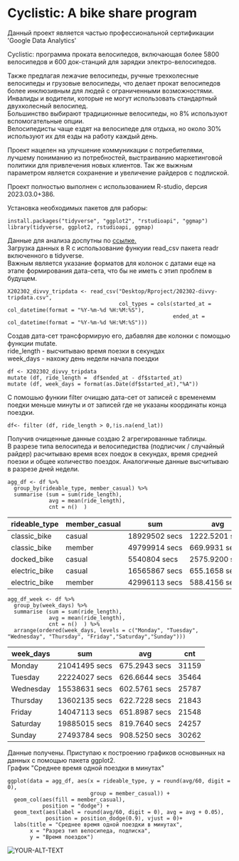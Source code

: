 # Cyclistic: A bike share program
Данный проект является частью профессиональной сертификации 'Google Data Analytics' 

Cyclistic: программа проката велосипедов, включающая более 5800 велосипедов и 600 док-станций для зарядки электро-велосипедов.  

Также предлагая лежачие велосипеды, ручные трехколесные велосипеды и грузовые велосипеды, что делает прокат велосипедов более инклюзивным для людей с ограниченными возможностями.  
Инвалиды и водители, которые не могут использовать стандартный двухколесный велосипед.  
Большинство  выбирают традиционные велосипеды, но 8%  используют вспомогательные опции.  
Велосипедисты чаще ездят на велосипеде для отдыха, но около 30% используют их для езды на работу каждый день.

Проект нацелен на улучшение коммуникации с потребителями, лучшему пониманию из потребностей, выстраиванию маркетинговой политики для привлечения новых клиентов. Так же выжным параметром является сохранение и увеличение райдеров с подпиской.

Проект полностью выполнен с использованием R-studio, dерсия 2023.03.0+386.

Установка необходимых пакетов для раборы:
```
install.packages("tidyverse", "ggplot2", "rstudioapi", "ggmap")
library(tidyverse, ggplot2, rstudioapi, ggmap)  
```
Данные для анализа доспутны по [ссылке.](https://divvy-tripdata.s3.amazonaws.com/index.html)  
Загрузка данных в R с использование функуии read_csv пакета readr включенного в tidyverse.  
Важным является указание форматов для колонок с датами еще на этапе формирования дата-сета, что бы не иметь с этип проблем в будущем.
```
X202302_divvy_tripdata <- read_csv("Desktop/Rproject/202302-divvy-tripdata.csv", 
                                   col_types = cols(started_at = col_datetime(format = "%Y-%m-%d %H:%M:%S"), 
                                                    ended_at = col_datetime(format = "%Y-%m-%d %H:%M:%S")))
```
Создав дата-сет трансформирую его, дабавляя две колонки с помощью функции mutate.  
ride_length - высчитываю время поезки в секундах  
week_days - нахожу день недели начала поездки  
```
df <- X202302_divvy_tripdata
mutate (df, ride_length =  df$ended_at - df$started_at)
mutate (df, week_days = format(as.Date(df$started_at),"%A"))
```
С помошью функии filter очищаю дата-сет от записей с временемм поедки меньше минуты и от записей где не указаны координаты конца поездки.
```
df<- filter (df, ride_length > 0,!is.na(end_lat))
```
Получив очищенные данные создаю 2 агрегированные таблицы.  
В разрезе типа велосипеда и велосипедиства (подписчик / случайный райдер) расчитываю время всех поедок в секундах, время средней поезки и общее количество поездок. Аналогичные данные высчитываю в разрезе дней недели. 

```
agg_df <- df %>% 
  group_by(rideable_type, member_casual) %>% 
  summarise (sum = sum(ride_length), 
             avg = mean(ride_length),
             cnt = n()  )
```
| rideable_type | member_casual | sum           | avg            | cnt   |
|---------------|---------------|---------------|----------------|-------|
| classic_bike  | casual        | 18929502 secs | 1222.5201 secs | 15484 |
| classic_bike  | member        | 49799914 secs | 669.9931 secs  | 74329 |
| docked_bike   | casual        | 5540804 secs  | 2575.9200 secs | 2151  |
| electric_bike | casual        | 16565867 secs | 655.1658 secs  | 25285 |
| electric_bike | member        | 42996113 secs | 588.4156 secs  | 73071 |
```
agg_df_week <- df %>% 
  group_by(week_days) %>% 
  summarise (sum = sum(ride_length), 
             avg = mean(ride_length),
             cnt = n()  ) %>% 
  arrange(ordered(week_days, levels = c("Monday", "Tuesday", "Wednesday", "Thursday", "Friday","Saturday","Sunday")))
```
| week_days | sum           | avg           | cnt   |
|-----------|---------------|---------------|-------|
| Monday    | 21041495 secs | 675.2943 secs | 31159 |
| Tuesday   | 22224027 secs | 626.6644 secs | 35464 |
| Wednesday | 15538631 secs | 602.5761 secs | 25787 |
| Thursday  | 13602135 secs | 622.7228 secs | 21843 |
| Friday    | 14047113 secs | 651.8987 secs | 21548 |
| Saturday  | 19885015 secs | 819.7640 secs | 24257 |
| Sunday    | 27493784 secs | 908.5250 secs | 30262 |

Данные получены. Приступаю к построению графиков основынных на данных с помощью пакета ggplot2.  
График "Среднее время одной поездки в минутах"
```
ggplot(data = agg_df, aes(x = rideable_type, y = round(avg/60, digit = 0), 
                          group = member_casual)) +
  geom_col(aes(fill = member_casual), 
           position = "dodge") +
  geom_text(aes(label = round(avg/60, digit = 0), avg = avg + 0.05), 
            position = position_dodge(0.9), vjust = 0)+
  labs(title = "Среднее время одной поездки в минутах",
       x = "Разрез тип велосипеда, подписка",
       y = "Время поездок")
```

<picture>
 <source media="(prefers-color-scheme: dark)" srcset="YOUR-DARKMODE-IMAGE">
 <source media="(prefers-color-scheme: light)" srcset="YOUR-LIGHTMODE-IMAGE">
 <img alt="YOUR-ALT-TEXT" src="YOUR-DEFAULT-IMAGE">
</picture>









```

```


